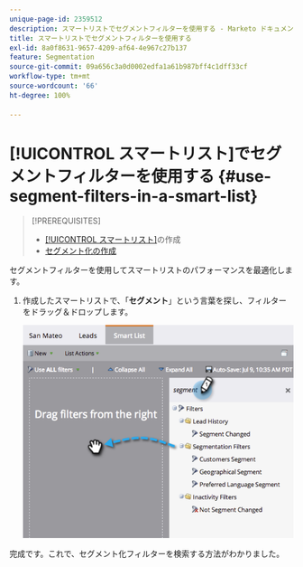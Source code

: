 ```yaml
---
unique-page-id: 2359512
description: スマートリストでセグメントフィルターを使用する - Marketo ドキュメント - 製品ドキュメント
title: スマートリストでセグメントフィルターを使用する
exl-id: 8a0f8631-9657-4209-af64-4e967c27b137
feature: Segmentation
source-git-commit: 09a656c3a0d0002edfa1a61b987bff4c1dff33cf
workflow-type: tm+mt
source-wordcount: '66'
ht-degree: 100%

---
```


# [!UICONTROL スマートリスト]でセグメントフィルターを使用する {#use-segment-filters-in-a-smart-list}

>[!PREREQUISITES]
>
>* [[!UICONTROL スマートリスト]](/help/marketo/product-docs/core-marketo-concepts/smart-lists-and-static-lists/creating-a-smart-list/create-a-smart-list.md)の作成
>* [セグメント化の作成](/help/marketo/product-docs/personalization/segmentation-and-snippets/segmentation/create-a-segmentation.md)

セグメントフィルターを使用してスマートリストのパフォーマンスを最適化します。

1. 作成したスマートリストで、「**セグメント**」という言葉を探し、フィルターをドラッグ＆ドロップします。

   ![](assets/image2014-9-16-10-3a30-3a47.png)

完成です。これで、セグメント化フィルターを検索する方法がわかりました。

